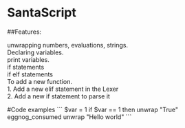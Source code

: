 # SantaScript

##Features:
<p>
	unwrapping numbers, evaluations, strings. <br>
	Declaring variables. <br>
	print variables. <br>
	if statements <br>
	if elf statements <br>
To add a new function. <br>
1. Add a new elif statement in the Lexer <br>
2. Add a new if statement to parse it <br>
</p>
#Code examples
```
$var = 1
if $var == 1 then
	unwrap "True"
eggnog_consumed
unwrap "Hello world"
```

